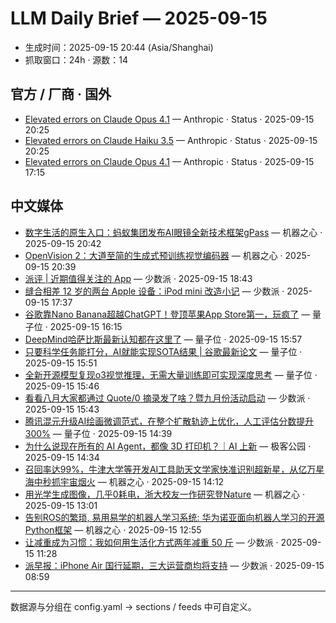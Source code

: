 # LLM Daily Brief — 2025-09-15

- 生成时间：2025-09-15 20:44 (Asia/Shanghai)
- 抓取窗口：24h · 源数：14


## 官方 / 厂商 · 国外

- [Elevated errors on Claude Opus 4.1](https://status.anthropic.com/incidents/sx3kpn28w4g1) — Anthropic · Status · 2025-09-15 20:25
- [Elevated errors on Claude Haiku 3.5](https://status.anthropic.com/incidents/grxm3346ch8b) — Anthropic · Status · 2025-09-15 20:25
- [Elevated errors on Claude Opus 4.1](https://status.anthropic.com/incidents/jm3gbtk0vgnp) — Anthropic · Status · 2025-09-15 17:15


## 中文媒体

- [数字生活的原生入口：蚂蚁集团发布AI眼镜全新技术框架gPass](https://www.jiqizhixin.com/articles/2025-09-15-6) — 机器之心 · 2025-09-15 20:42
- [OpenVision 2：大道至简的生成式预训练视觉编码器](https://www.jiqizhixin.com/articles/2025-09-15-5) — 机器之心 · 2025-09-15 20:39
- [派评 | 近期值得关注的 App](https://sspai.com/post/102544) — 少数派 · 2025-09-15 18:43
- [缝合相差 12 岁的两台 Apple 设备：iPod mini 改造小记](https://sspai.com/prime/story/ipod-mini-mod) — 少数派 · 2025-09-15 17:37
- [谷歌靠Nano Banana超越ChatGPT！登顶苹果App Store第一，玩疯了](https://www.qbitai.com/2025/09/332356.html) — 量子位 · 2025-09-15 16:15
- [DeepMind哈萨比斯最新认知都在这里了](https://www.qbitai.com/2025/09/332346.html) — 量子位 · 2025-09-15 15:57
- [只要科学任务能打分，AI就能实现SOTA结果 | 谷歌最新论文](https://www.qbitai.com/2025/09/332180.html) — 量子位 · 2025-09-15 15:51
- [全新开源模型复现o3视觉推理，无需大量训练即可实现深度思考](https://www.qbitai.com/2025/09/332156.html) — 量子位 · 2025-09-15 15:46
- [看看八月大家都通过  Quote/0 摘录发了啥？暨九月份活动启动](https://sspai.com/post/102458) — 少数派 · 2025-09-15 15:43
- [腾讯混元升级AI绘画微调范式，在整个扩散轨迹上优化，人工评估分数提升300%](https://www.qbitai.com/2025/09/331952.html) — 量子位 · 2025-09-15 14:39
- [为什么说现在所有的 AI Agent，都像 3D 打印机？｜AI 上新](http://www.geekpark.net/news/353969) — 极客公园 · 2025-09-15 14:34
- [召回率达99%，牛津大学等开发AI工具助天文学家快准识别超新星，从亿万星海中秒抓宇宙烟火](https://www.jiqizhixin.com/articles/2025-09-15-4) — 机器之心 · 2025-09-15 14:12
- [用光学生成图像，几乎0耗电，浙大校友一作研究登Nature](https://www.jiqizhixin.com/articles/2025-09-15-3) — 机器之心 · 2025-09-15 13:01
- [告别ROS的繁琐, 易用易学的机器人学习系统: 华为诺亚面向机器人学习的开源Python框架](https://www.jiqizhixin.com/articles/2025-09-15-2) — 机器之心 · 2025-09-15 12:55
- [让减重成为习惯：我如何用生活化方式两年减重 50 斤](https://sspai.com/post/102148) — 少数派 · 2025-09-15 11:28
- [派早报：iPhone Air 国行延期，三大运营商均将支持](https://sspai.com/post/102516) — 少数派 · 2025-09-15 08:59

---
数据源与分组在 config.yaml → sections / feeds 中可自定义。
